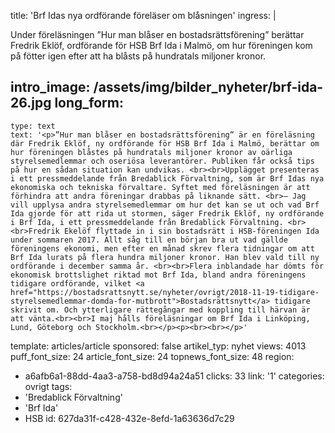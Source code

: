 title: 'Brf Idas nya ordförande föreläser om blåsningen'
ingress: |
  <p>Under föreläsningen ”Hur man blåser en bostadsrättsförening” berättar Fredrik Eklöf, ordförande för HSB Brf Ida i Malmö, om hur föreningen kom på fötter igen efter att ha blåsts på hundratals miljoner kronor.
  </p>
  
intro_image: /assets/img/bilder_nyheter/brf-ida-26.jpg
long_form:
  -
    type: text
    text: '<p>”Hur man blåser en bostadsrättsförening” är en föreläsning där Fredrik Eklöf, ny ordförande för HSB Brf Ida i Malmö, berättar om hur föreningen blåstes på hundratals miljoner kronor av oärliga styrelsemedlemmar och oseriösa leverantörer. Publiken får också tips på hur en sådan situation kan undvikas. <br><br>Upplägget presenteras i ett pressmeddelande från Bredablick Förvaltning, som är Brf Idas nya ekonomiska och tekniska förvaltare. Syftet med föreläsningen är att förhindra att andra föreningar drabbas på liknande sätt. <br>– Jag vill upplysa andra styrelsemedlemmar om hur det kan se ut och vad Brf Ida gjorde för att rida ut stormen, säger Fredrik Eklöf, ny ordförande i Brf Ida, i ett pressmeddelande från Bredablick Förvaltning. <br><br>Fredrik Ekelöf flyttade in i sin bostadsrätt i HSB-föreningen Ida under sommaren 2017. Allt såg till en början bra ut vad gällde föreningens ekonomi, men efter en månad skrev flera tidningar om att Brf Ida lurats på flera hundra miljoner kronor. Han blev vald till ny ordförande i december samma år. <br><br>Flera inblandade har dömts för ekonomisk brottslighet riktad mot Brf Ida, bland andra föreningens tidigare ordförande, vilket <a href="https://bostadsrattsnytt.se/nyheter/ovrigt/2018-11-19-tidigare-styrelsemedlemmar-domda-for-mutbrott">Bostadsrättsnytt</a> tidigare skrivit om. Och ytterligare rättegångar med koppling till härvan är att vänta.<br><br>I maj hålls föreläsningar om Brf Ida i Linköping, Lund, Göteborg och Stockholm.<br></p><p><br><br></p>'
template: articles/article
sponsored: false
artikel_typ: nyhet
views: 4013
puff_font_size: 24
article_font_size: 24
topnews_font_size: 48
region:
  - a6afb6a1-88dd-4aa3-a758-bd8d94a24a51
clicks: 33
link: '1'
categories: ovrigt
tags:
  - 'Bredablick Förvaltning'
  - 'Brf Ida'
  - HSB
id: 627da31f-c428-432e-8efd-1a63636d7c29
